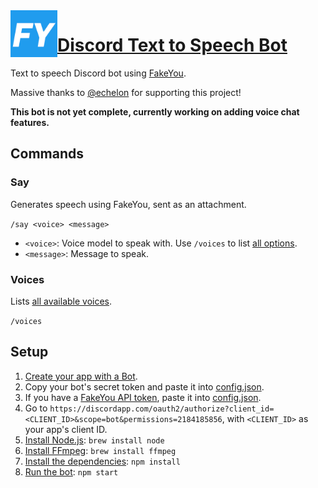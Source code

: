 <img src="./images/icon.png?raw=true" width="75" align="left">

# [Discord Text to Speech Bot](https://discordapp.com/oauth2/authorize?client_id=801286916082237441&scope=bot&permissions=2184185856)
Text to speech Discord bot using [FakeYou](https://fakeyou.com).

Massive thanks to [@echelon](https://github.com/echelon) for supporting this project!

**This bot is not yet complete, currently working on adding voice chat features.**

## Commands
### Say

Generates speech using FakeYou, sent as an attachment.

`/say <voice> <message>`

- `<voice>`: Voice model to speak with. Use `/voices` to list [all options](./docs/voices.md).
- `<message>`: Message to speak.

### Voices

Lists [all available voices](./docs/voices.md).

`/voices`

## Setup
1. [Create your app with a Bot](https://discordapp.com/developers/applications/me).
2. Copy your bot's secret token and paste it into [config.json](./config.json).
3. If you have a [FakeYou API token](https://docs.fakeyou.com/#/), paste it into [config.json](./config.json).
4. Go to `https://discordapp.com/oauth2/authorize?client_id=<CLIENT_ID>&scope=bot&permissions=2184185856`, with `<CLIENT_ID>` as your app's client ID.
5. [Install Node.js](https://nodejs.org/en/download): `brew install node`
6. [Install FFmpeg](https://www.ffmpeg.org/download.html): `brew install ffmpeg`
7. [Install the dependencies](./package.json): `npm install`
8. [Run the bot](./ttsbot.js): `npm start`
